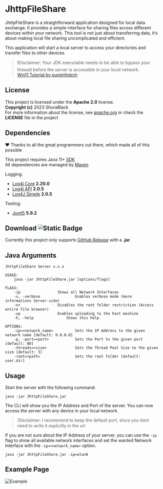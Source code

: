 # JhttpFileShare
JhttpFileShare is a straightforward application designed for local data exchange. It provides a simple interface for sharing 
files across different devices within your network. This tool is not just about transferring data, it’s about making local 
file sharing uncomplicated and efficient.

This application will start a local server to access your directories and transfer files to other devices.
> ❗️Disclaimer: Your JDK executable needs to be able to bypass your firewall before the server is accessible in your local network.<br>
> [Win11 Tutorial by pureinfotech](https://pureinfotech.com/allow-apps-firewall-windows-11/)

## License
This project is licensed under the **Apache 2.0** license.<br>
**Copyright (c)** 2023 ShuraBlack<br>
For more information about the license, see [apache.org](https://www.apache.org/licenses/LICENSE-2.0)
or check the <b>LICENSE</b> file in the project

## Dependencies
❤️ Thanks to all the great programmers out there, which made all of this possible

This project requires Java 11+ [SDK](https://www.oracle.com/java/technologies/downloads/)<br>
All dependencies are managed by [Maven](https://maven.apache.org)<br>

Logging:
- [Log4j Core](https://github.com/apache/logging-log4j2) **2.20.0**
- [Log4j API](https://github.com/apache/logging-log4j2) **2.0.5**
- [Log4J Simple](https://github.com/apache/logging-log4j2) **2.0.5**


Testing:
- [Junit5](https://github.com/junit-team/junit5) **5.9.2**

## Download ![Static Badge](https://img.shields.io/badge/version-v0.1.5-%230679b6)
Currently this project only supports [GitHub Release](https://github.com/ShuraBlack/JhttpFileShare/releases) with a **.jar**.

## Java Arguments
```
JhttpFileShare Server x.x.x

USAGE:
	java -jar JhttpFileShare.jar [options/flags]

FLAGS:
	-ip					Shows all Network Interfaces
	-v, -verbose				Enables verbose mode (more informations Server-side)
	-nr					Disables the root folder restriction (Access entire file browser)
	-up					Enables uploading to the host mashine
	-h, -help				Shows this help

OPTIONS:
	-ip=<network_name>			Sets the IP Address to the given network name [default: 0.0.0.0]
	-p, -port=<port>			Sets the Port to the given port [default: 80]
	-threads=<size>				Sets the Thread Pool Size to the given size [default: 3]
	-root=<path>				Sets the root folder [default: user.dir]
```

## Usage
Start the server with the following command:
```
java -jar JhttpFileShare.jar 
```
The CLI will show you the IP Address and Port of the server. You can now access the server with any device in your local network.
> ❕Disclaimer: I recommend to keep the default port, since you dont need to write it explicitly in the url.

If you are not sure about the IP Address of your server, you can use the `-ip` flag to show all available network interfaces
and set the wanted Network Interface with the `-ip=<network_name>` option.
```
java -jar JhttpFileShare.jar -ip=wlan0
```

## Example Page
![Example](https://github.com/ShuraBlack/JhttpFileShare/assets/69372954/1294609d-8dff-42df-a981-2c9928646453)

